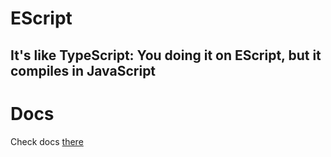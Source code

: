 # EScript
<h2>It's like TypeScript: You doing it on EScript, but it compiles in JavaScript</h2>

# Docs
Check docs <a href="https://github.com/coffee100percnt/EScript/tree/docs">there</a>